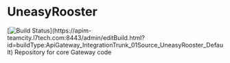 # UneasyRooster
[![Build Status](http://apim-teamcity.l7tech.com:8111/app/rest/builds/buildType:(id:ApiGateway_IntegrationTrunk_01Source_UneasyRooster_Default)/statusIcon)](https://apim-teamcity.l7tech.com:8443/admin/editBuild.html?id=buildType:ApiGateway_IntegrationTrunk_01Source_UneasyRooster_Default)
Repository for core Gateway code
